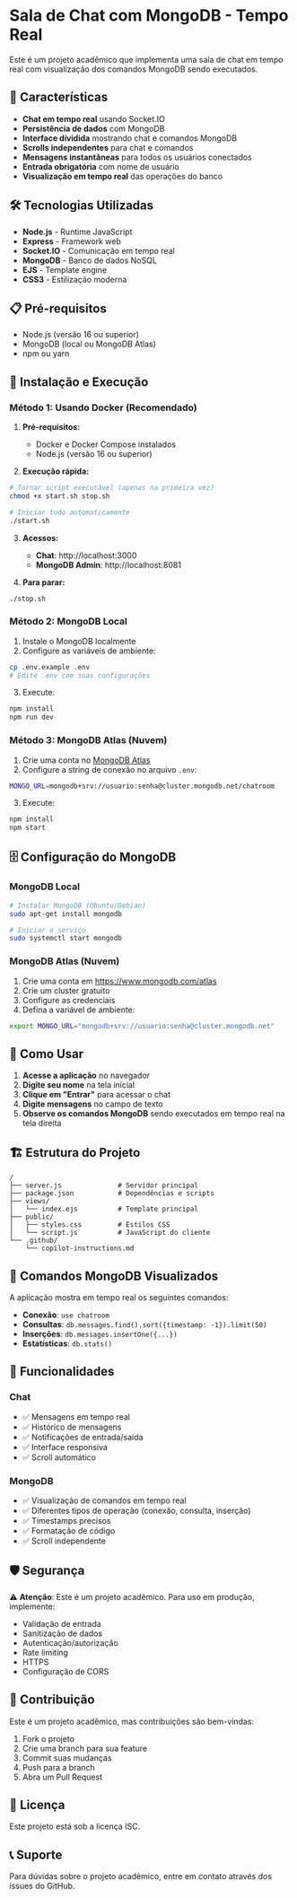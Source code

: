 # Sala de Chat com MongoDB - Tempo Real

Este é um projeto acadêmico que implementa uma sala de chat em tempo real com visualização dos comandos MongoDB sendo executados.

## 🚀 Características

- **Chat em tempo real** usando Socket.IO
- **Persistência de dados** com MongoDB
- **Interface dividida** mostrando chat e comandos MongoDB
- **Scrolls independentes** para chat e comandos
- **Mensagens instantâneas** para todos os usuários conectados
- **Entrada obrigatória** com nome de usuário
- **Visualização em tempo real** das operações do banco

## 🛠️ Tecnologias Utilizadas

- **Node.js** - Runtime JavaScript
- **Express** - Framework web
- **Socket.IO** - Comunicação em tempo real
- **MongoDB** - Banco de dados NoSQL
- **EJS** - Template engine
- **CSS3** - Estilização moderna

## 📋 Pré-requisitos

- Node.js (versão 16 ou superior)
- MongoDB (local ou MongoDB Atlas)
- npm ou yarn

## 🔧 Instalação e Execução

### Método 1: Usando Docker (Recomendado)

1. **Pré-requisitos:**
   - Docker e Docker Compose instalados
   - Node.js (versão 16 ou superior)

2. **Execução rápida:**
```bash
# Tornar script executável (apenas na primeira vez)
chmod +x start.sh stop.sh

# Iniciar tudo automaticamente
./start.sh
```

3. **Acessos:**
   - **Chat**: http://localhost:3000
   - **MongoDB Admin**: http://localhost:8081

4. **Para parar:**
```bash
./stop.sh
```

### Método 2: MongoDB Local

1. Instale o MongoDB localmente
2. Configure as variáveis de ambiente:
```bash
cp .env.example .env
# Edite .env com suas configurações
```

3. Execute:
```bash
npm install
npm run dev
```

### Método 3: MongoDB Atlas (Nuvem)

1. Crie uma conta no [MongoDB Atlas](https://www.mongodb.com/atlas)
2. Configure a string de conexão no arquivo `.env`:
```bash
MONGO_URL=mongodb+srv://usuario:senha@cluster.mongodb.net/chatroom
```

3. Execute:
```bash
npm install
npm start
```

## 🗄️ Configuração do MongoDB

### MongoDB Local
```bash
# Instalar MongoDB (Ubuntu/Debian)
sudo apt-get install mongodb

# Iniciar o serviço
sudo systemctl start mongodb
```

### MongoDB Atlas (Nuvem)
1. Crie uma conta em https://www.mongodb.com/atlas
2. Crie um cluster gratuito
3. Configure as credenciais
4. Defina a variável de ambiente:
```bash
export MONGO_URL="mongodb+srv://usuario:senha@cluster.mongodb.net"
```

## 📱 Como Usar

1. **Acesse a aplicação** no navegador
2. **Digite seu nome** na tela inicial
3. **Clique em "Entrar"** para acessar o chat
4. **Digite mensagens** no campo de texto
5. **Observe os comandos MongoDB** sendo executados em tempo real na tela direita

## 🏗️ Estrutura do Projeto

```
/
├── server.js              # Servidor principal
├── package.json           # Dependências e scripts
├── views/
│   └── index.ejs          # Template principal
├── public/
│   ├── styles.css         # Estilos CSS
│   └── script.js          # JavaScript do cliente
└── .github/
    └── copilot-instructions.md
```

## 🔄 Comandos MongoDB Visualizados

A aplicação mostra em tempo real os seguintes comandos:

- **Conexão**: `use chatroom`
- **Consultas**: `db.messages.find().sort({timestamp: -1}).limit(50)`
- **Inserções**: `db.messages.insertOne({...})`
- **Estatísticas**: `db.stats()`

## 🌟 Funcionalidades

### Chat
- ✅ Mensagens em tempo real
- ✅ Histórico de mensagens
- ✅ Notificações de entrada/saída
- ✅ Interface responsiva
- ✅ Scroll automático

### MongoDB
- ✅ Visualização de comandos em tempo real
- ✅ Diferentes tipos de operação (conexão, consulta, inserção)
- ✅ Timestamps precisos
- ✅ Formatação de código
- ✅ Scroll independente

## 🛡️ Segurança

⚠️ **Atenção**: Este é um projeto acadêmico. Para uso em produção, implemente:

- Validação de entrada
- Sanitização de dados
- Autenticação/autorização
- Rate limiting
- HTTPS
- Configuração de CORS

## 🤝 Contribuição

Este é um projeto acadêmico, mas contribuições são bem-vindas:

1. Fork o projeto
2. Crie uma branch para sua feature
3. Commit suas mudanças
4. Push para a branch
5. Abra um Pull Request

## 📄 Licença

Este projeto está sob a licença ISC.

## 📞 Suporte

Para dúvidas sobre o projeto acadêmico, entre em contato através dos issues do GitHub.
